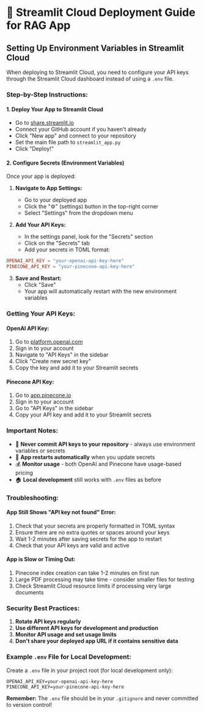 # 🚀 Streamlit Cloud Deployment Guide for RAG App

## Setting Up Environment Variables in Streamlit Cloud

When deploying to Streamlit Cloud, you need to configure your API keys through the Streamlit Cloud dashboard instead of using a `.env` file.

### Step-by-Step Instructions:

#### 1. Deploy Your App to Streamlit Cloud
- Go to [share.streamlit.io](https://share.streamlit.io)
- Connect your GitHub account if you haven't already
- Click "New app" and connect to your repository
- Set the main file path to `streamlit_app.py`
- Click "Deploy!"

#### 2. Configure Secrets (Environment Variables)
Once your app is deployed:

1. **Navigate to App Settings:**
   - Go to your deployed app
   - Click the "⚙️" (settings) button in the top-right corner
   - Select "Settings" from the dropdown menu

2. **Add Your API Keys:**
   - In the settings panel, look for the "Secrets" section
   - Click on the "Secrets" tab
   - Add your secrets in TOML format:

```toml
OPENAI_API_KEY = "your-openai-api-key-here"
PINECONE_API_KEY = "your-pinecone-api-key-here"
```

3. **Save and Restart:**
   - Click "Save"
   - Your app will automatically restart with the new environment variables

### Getting Your API Keys:

#### OpenAI API Key:
1. Go to [platform.openai.com](https://platform.openai.com)
2. Sign in to your account
3. Navigate to "API Keys" in the sidebar
4. Click "Create new secret key"
5. Copy the key and add it to your Streamlit secrets

#### Pinecone API Key:
1. Go to [app.pinecone.io](https://app.pinecone.io)
2. Sign in to your account
3. Go to "API Keys" in the sidebar
4. Copy your API key and add it to your Streamlit secrets

### Important Notes:

- 🔐 **Never commit API keys to your repository** - always use environment variables or secrets
- 🔄 **App restarts automatically** when you update secrets
- 💰 **Monitor usage** - both OpenAI and Pinecone have usage-based pricing
- 🏠 **Local development** still works with `.env` files as before

### Troubleshooting:

#### App Still Shows "API key not found" Error:
1. Check that your secrets are properly formatted in TOML syntax
2. Ensure there are no extra quotes or spaces around your keys
3. Wait 1-2 minutes after saving secrets for the app to restart
4. Check that your API keys are valid and active

#### App is Slow or Timing Out:
1. Pinecone index creation can take 1-2 minutes on first run
2. Large PDF processing may take time - consider smaller files for testing
3. Check Streamlit Cloud resource limits if processing very large documents

### Security Best Practices:

1. **Rotate API keys regularly**
2. **Use different API keys for development and production**
3. **Monitor API usage and set usage limits**
4. **Don't share your deployed app URL if it contains sensitive data**

### Example `.env` File for Local Development:

Create a `.env` file in your project root (for local development only):

```env
OPENAI_API_KEY=your-openai-api-key-here
PINECONE_API_KEY=your-pinecone-api-key-here
```

**Remember:** The `.env` file should be in your `.gitignore` and never committed to version control!
